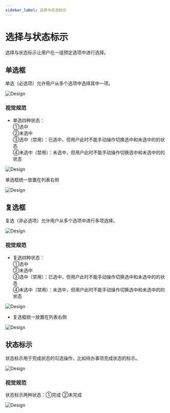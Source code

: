 ```yaml
---
sidebar_label: 选择与状态标示  
---
```


# 选择与状态标示  

选择与状态标示让用户在一组预定选项中进行选择。  

## 单选框  

单选（必选项）允许用户从多个选项中选择其中一项。  

![Design](/img/design/selection-and-status-indicators_1.png)  

### 视觉规范  

- 单选四种状态：  
①选中  
②未选中  
③选中（禁用）：已选中，但用户此时不能手动操作切换选中和未选中的的状态   
④未选中（禁用）：未选中，但用户此时不能手动操作切换选中和未选中的的状态   

![Design](/img/design/selection-and-status-indicators_2.png)  

单选框统一放置在列表右侧  

![Design](/img/design/selection-and-status-indicators_3.png)  

## 复选框  

复选（非必选项）允许用户从多个选项中进行多项选择。  

![Design](/img/design/selection-and-status-indicators_4.png)  

### 视觉规范  

- 复选四种状态：  
①选中  
②未选中  
③选中（禁用）：已选中，但用户此时不能手动操作切换选中和未选中的的状态  
④未选中（禁用）：未选中，但用户此时不能手动操作切换选中和未选中的的状态   

![Design](/img/design/checkboxes_2.png)  

- 复选框统一放置在列表右侧  

![Design](/img/design/checkboxes_3.png)

## 状态标示  

状态标示用于完成状态的勾选操作，比如待办事项完成状态的标示。  

![Design](/img/design/8e560172f9557d20cf2a5e2809e89816.png)  

### 视觉规范  

状态标示两种状态：①完成  ②未完成  

![Design](/img/design/status-indicators.png)